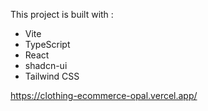 This project is built with :

- Vite
- TypeScript
- React
- shadcn-ui
- Tailwind CSS


https://clothing-ecommerce-opal.vercel.app/
